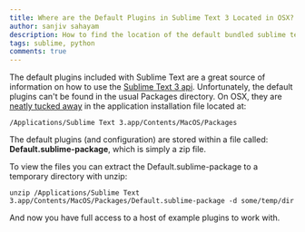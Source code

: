 ```yaml
---
title: Where are the Default Plugins in Sublime Text 3 Located in OSX?
author: sanjiv sahayam
description: How to find the location of the default bundled sublime text plugins on OSX and now to extract them.
tags: sublime, python
comments: true
---
```


The default plugins included with Sublime Text are a great source of information on how to use the [Sublime Text 3 api](http://www.sublimetext.com/docs/3/api_reference.html). Unfortunately, the default plugins can't be found in the usual Packages directory. On OSX, they are [neatly tucked away](https://forum.sublimetext.com/t/st3-where-is-default-osx-sublime-keymap-located/10757) in the application installation file located at:

```{.command .scrollx}
/Applications/Sublime Text 3.app/Contents/MacOS/Packages
```

The default plugins (and configuration) are stored within a file called: __Default.sublime-package__, which is simply a zip file.

To view the files you can extract the Default.sublime-package to a temporary directory with unzip:

```{.command .scrollx}
unzip /Applications/Sublime Text 3.app/Contents/MacOS/Packages/Default.sublime-package -d some/temp/dir
```

And now you have full access to a host of example plugins to work with.